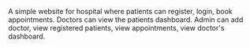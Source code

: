 
A simple website for hospital where patients can register, login, book appointments.
Doctors can view the patients dashboard. 
Admin can add doctor, view registered patients, view appointments, view doctor's dashboard.
